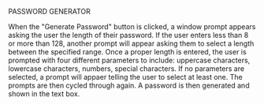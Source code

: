 PASSWORD GENERATOR 

When the "Generate Password" button is clicked, a window prompt appears asking the user the length of their password. If the user enters less than 8 or more than 128, another prompt will appear asking them to select a length between the specified range. Once a proper length is entered, the user is prompted with four different parameters to include: uppercase characters, lowercase characters, numbers, special characters. If no parameters are selected, a prompt will appaer telling the user to select at least one. The prompts are then cycled through again. A password is then generated and shown in the text box. 

